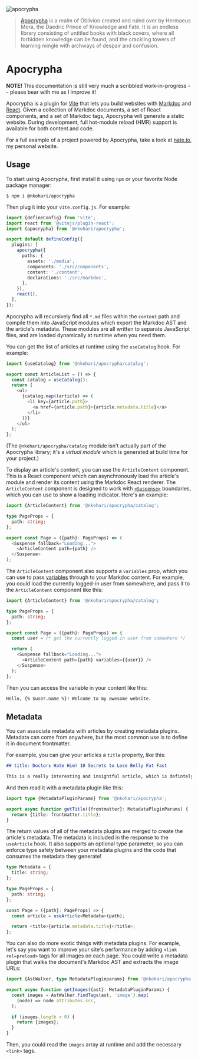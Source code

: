 ![apocrypha](https://github.com/nkohari/apocrypha/assets/1576/3f30609e-2b2f-465d-b61e-fe101e370672)

> [Apocrypha](https://elderscrolls.fandom.com/wiki/Apocrypha) is a realm of Oblivion created and ruled over by Hermaeus Mora, the Daedric Prince of Knowledge and Fate. It is an endless library consisting of untitled books with black covers, where all forbidden knowledge can be found, and the crackling towers of learning mingle with archways of despair and confusion.

# Apocrypha

**NOTE!** This documentation is still very much a scribbled work-in-progress -- please bear with me as I improve it!

Apocrypha is a plugin for [Vite](https://vite.dev) that lets you build websites with [Markdoc](https://markdoc.dev) and [React](https://react.dev). Given a collection of Markdoc documents, a set of React components, and a set of Markdoc tags, Apocrypha will generate a static website. During development, full hot-module reload (HMR) support is available for both content and code.

For a full example of a project powered by Apocrypha, take a look at [nate.io](https://github.com/nkohari/nate.io), my personal website.

## Usage

To start using Apocrypha, first install it using `npm` or your favorite Node package manager:

```
$ npm i @nkohari/apocrypha
```

Then plug it into your `vite.config.js`. For example:

```ts
import {defineConfig} from 'vite';
import react from '@vitejs/plugin-react';
import {apocrypha} from '@nkohari/apocrypha';

export default defineConfig({
  plugins: [
    apocrypha({
      paths: {
        assets: './media',
        components: './src/components',
        content: './content',
        declarations: './src/markdoc',
      },
    }),
    react(),
  ],
});
```

Apocrypha will recursively find all `*.md` files within the `content` path and compile them into JavaScript modules which export the Markdoc AST and the article's metadata. These modules are all written to separate JavaScript files, and are loaded dynamically at runtime when you need them.

You can get the list of articles at runtime using the `useCatalog` hook. For example:

```ts
import {useCatalog} from '@nkohari/apocrypha/catalog';

export const ArticleList = () => {
  const catalog = useCatalog();
  return (
    <ul>
      {catalog.map((article) => (
        <li key={article.path}>
          <a href={article.path}>{article.metadata.title}</a>
        </li>
      ))}
    </ul>
  );
};
```

(The `@nkohari/apocrypha/catalog` module isn't actually part of the Apocrypha library; it's a _virtual module_ which is generated at build time for your project.)

To display an article's content, you can use the `ArticleContent` component. This is a React component which can asynchronously load the article's module and render its content using the Markdoc React renderer. The `ArticleContent` component is designed to work with [`<Suspense>`](https://react.dev/reference/react/Suspense) boundaries, which you can use to show a loading indicator. Here's an example:

```ts
import {ArticleContent} from '@nkohari/apocrypha/catalog';

type PageProps = {
  path: string;
};

export const Page = ({path}: PageProps) => (
  <Suspense fallback="Loading...">
    <ArticleContent path={path} />
  </Suspense>
);
```

The `ArticleContent` component also supports a `variables` prop, which you can use to pass [variables](https://markdoc.dev/docs/variables) through to your Markdoc content. For example, you could load the currently logged-in user from somewhere, and pass it to the `ArticleContent` component like this:

```ts
import {ArticleContent} from '@nkohari/apocrypha/catalog';

type PageProps = {
  path: string;
};

export const Page = ({path}: PageProps) => {
  const user = /* get the currently logged-in user from somewhere */

  return (
    <Suspense fallback="Loading...">
      <ArticleContent path={path} variables={{user}} />
    </Suspense>
  );
};
```

Then you can access the variable in your content like this:

```md
Hello, {% $user.name %}! Welcome to my awesome website.
```

## Metadata

You can associate metadata with articles by creating metadata plugins. Metadata can come from anywhere, but the most common use is to define it in document frontmatter.

For example, you can give your articles a `title` property, like this:

```md
## title: Doctors Hate Him! 10 Secrets to Lose Belly Fat Fast

This is a really interesting and insightful article, which is defintely not clickbait.
```

And then read it with a metadata plugin like this:

```ts
import type {MetadataPluginParams} from '@nkohari/apocrypha';

export async function getTitle({frontmatter}: MetadataPluginParams) {
  return {title: frontmatter.title};
}
```

The return values of all of the metadata plugins are merged to create the article's metadata. The metadata is included in the response to the `useArticle` hook. It also supports an optional type parameter, so you can enforce type safety between your metadata plugins and the code that consumes the metadata they generate!

```ts
type Metadata = {
  title: string;
};

type PageProps = {
  path: string;
};

const Page = ({path}: PageProps) => {
  const article = useArticle<Metadata>(path);

  return <title>{article.metadata.title}</title>;
};
```

You can also do more exotic things with metadata plugins. For example, let's say you want to improve your site's performance by adding `<link rel=preload>` tags for all images on each page. You could write a metadata plugin that walks the document's Markdoc AST and extracts the image URLs:

```ts
import {AstWalker, type MetadataPluginparams} from '@nkohari/apocrypha';

export async function getImages({ast}: MetadataPluginParams) {
  const images = AstWalker.findTags(ast, 'image').map(
    (node) => node.attributes.src,
  );

  if (images.length > 0) {
    return {images};
  }
}
```

Then, you could read the `images` array at runtime and add the necessary `<link>` tags.
